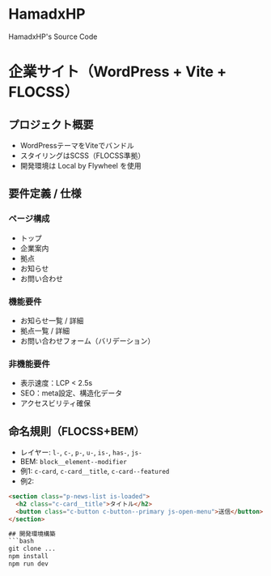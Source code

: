# HamadxHP
HamadxHP's Source Code

# 企業サイト（WordPress + Vite + FLOCSS）

## プロジェクト概要
- WordPressテーマをViteでバンドル
- スタイリングはSCSS（FLOCSS準拠）
- 開発環境は Local by Flywheel を使用

## 要件定義 / 仕様
### ページ構成
- トップ
- 企業案内
- 拠点
- お知らせ
- お問い合わせ

### 機能要件
- お知らせ一覧 / 詳細
- 拠点一覧 / 詳細
- お問い合わせフォーム（バリデーション）

### 非機能要件
- 表示速度：LCP < 2.5s
- SEO：meta設定、構造化データ
- アクセスビリティ確保

## 命名規則（FLOCSS+BEM）
- レイヤー: `l-`, `c-`, `p-`, `u-`, `is-`, `has-`, `js-`
- BEM: `block__element--modifier`
- 例1: `c-card`, `c-card__title`, `c-card--featured`
- 例2:
```html
<section class="p-news-list is-loaded">
  <h2 class="c-card__title">タイトル</h2>
  <button class="c-button c-button--primary js-open-menu">送信</button>
</section>

## 開発環境構築
```bash
git clone ...
npm install
npm run dev
